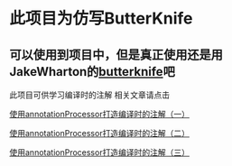 # 此项目为仿写ButterKnife

## 可以使用到项目中，但是真正使用还是用JakeWharton的[butterknife](https://github.com/JakeWharton/butterknife)吧

此项目可供学习编译时的注解
相关文章请点击

[使用annotationProcessor打造编译时的注解（一）](https://www.jianshu.com/p/9594d2329392)

[使用annotationProcessor打造编译时的注解（二）](https://www.jianshu.com/p/1171dcab667d)

[使用annotationProcessor打造编译时的注解（三）](https://www.jianshu.com/p/30de677048f4)